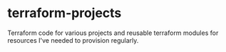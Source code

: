 # terraform-projects
Terraform code for various projects and reusable terraform modules for resources I've needed to provision regularly.
